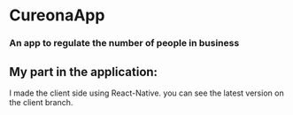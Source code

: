 # CureonaApp
### An app to regulate the number of people in business
## My part in the application:
I made the client side using React-Native.
you can see the latest version on the client branch.

